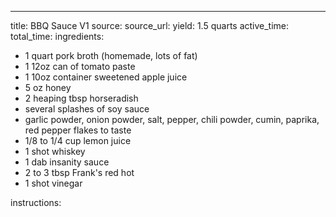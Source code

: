 ---
title: BBQ Sauce V1
source: 
source_url: 
yield: 1.5 quarts
active_time: 
total_time: 
ingredients:
  <ul>
  <li>1 quart pork broth (homemade, lots of fat)</li>
  <li>1 12oz can of tomato paste</li>
  <li>1 10oz container sweetened apple juice</li>
  <li>5 oz honey</li>
  <li>2 heaping tbsp horseradish</li>
  <li>several splashes of soy sauce</li>
  <li>garlic powder, onion powder, salt, pepper, chili powder, cumin, paprika, red pepper flakes to taste</li>
  <li>1/8 to 1/4 cup lemon juice</li>
  <li>1 shot whiskey</li>
  <li>1 dab insanity sauce</li>
  <li>2 to 3 tbsp Frank's red hot</li>
  <li>1 shot vinegar</li>
  </ul>
instructions: